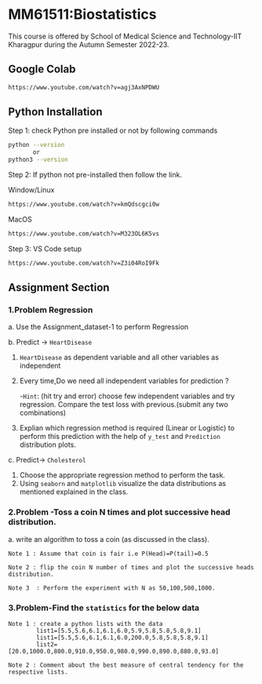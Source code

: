 # MM61511:Biostatistics

This course is offered by School of Medical Science and Technology-IIT Kharagpur during the Autumn Semester 2022-23. 

## Google Colab 
```bash 
https://www.youtube.com/watch?v=agj3AxNPDWU
```

## Python Installation

Step 1: check Python pre installed or not by following commands
```bash
python --version 
       or 
python3 --version
```
Step 2: If python not pre-installed then follow the link.

Window/Linux
```bash 
https://www.youtube.com/watch?v=kmQdscgci0w
```
MacOS
```bash 
https://www.youtube.com/watch?v=M323OL6K5vs
```
Step 3: VS Code setup
```bash 
https://www.youtube.com/watch?v=Z3i04RoI9Fk
```

## Assignment Section

### 1.Problem Regression

a. Use the Assignment_dataset-1 to perform Regression
 
b. Predict -> `HeartDisease` 
 
1. `HeartDisease` as dependent variable and all other variables as independent

2. Every time,Do we need all independent variables for prediction ?

    -`Hint`: (hit try and error) choose few independent variables and try regression. Compare the test loss with previous.(submit any two combinations)

3. Explian which regression method is required (Linear or Logistic) to perform this prediction with the help of `y_test` and `Prediction` distribution plots.
            
 c. Predict-> `Cholesterol`
 
   1. Choose the appropriate regression method to perform the task.
   2. Using `seaborn` and `matplotlib` visualize the data distributions as mentioned explained in the class.

### 2.Problem -Toss a coin N times and plot successive head distribution.

a. write an algorithm to toss a coin (as discussed in the class).

    Note 1 : Assume that coin is fair i.e P(Head)=P(tail)=0.5

    Note 2 : flip the coin N number of times and plot the successive heads distribution. 

    Note 3  : Perform the experiment with N as 50,100,500,1000.

### 3.Problem-Find the `statistics` for the below data 


    Note 1 : create a python lists with the data 
            list1=[5.5,5.6,6.1,6.1,6.0,5.9,5.8,5.8,5.8,9.1]
            list1=[5.5,5.6,6.1,6.1,6.0,200.0,5.8,5.8,5.8,9.1]
            list2=[20.0,1000.0,800.0,910.0,950.0,980.0,990.0,890.0,880.0,93.0]
             
    Note 2 : Comment about the best measure of central tendency for the respective lists. 

               
            
